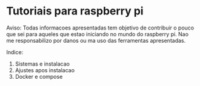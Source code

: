# Tutoriais para raspberry pi
Aviso: Todas informacoes apresentadas tem objetivo de contribuir o pouco que sei para aqueles que estao iniciando no mundo do raspberry pi. Nao me responsabilizo por danos ou ma uso das ferramentas apresentadas.

Indice:
1. Sistemas e instalacao
2. Ajustes apos instalacao
3. Docker e compose
